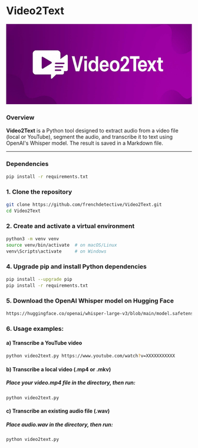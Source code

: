 # Video2Text
![Video2Text](./logo.jpg)

### Overview

**Video2Text** is a Python tool designed to extract audio from a video file (local or YouTube), segment the audio, and transcribe it to text using OpenAI's Whisper model. The result is saved in a Markdown file.

---

### Dependencies

```bash
pip install -r requirements.txt
```

### 1. Clone the repository
```bash
git clone https://github.com/frenchdetective/Video2Text.git
cd Video2Text
```
### 2. Create and activate a virtual environment
```bash
python3 -m venv venv
source venv/bin/activate  # on macOS/Linux
venv\Scripts\activate     # on Windows
```
### 4. Upgrade pip and install Python dependencies
```bash
pip install --upgrade pip
pip install -r requirements.txt
```

### 5. Download the OpenAI Whisper model on Hugging Face

```bash
https://huggingface.co/openai/whisper-large-v3/blob/main/model.safetensors
```

### 6. Usage examples:
####    a) Transcribe a YouTube video
```bash
python video2text.py https://www.youtube.com/watch?v=XXXXXXXXXXX
```
####    b) Transcribe a local video (.mp4 or .mkv)
#####       Place your video.mp4 file in the directory, then run:
```bash
python video2text.py
```
####    c) Transcribe an existing audio file (.wav)
#####       Place audio.wav in the directory, then run:
```bash
python video2text.py
```
